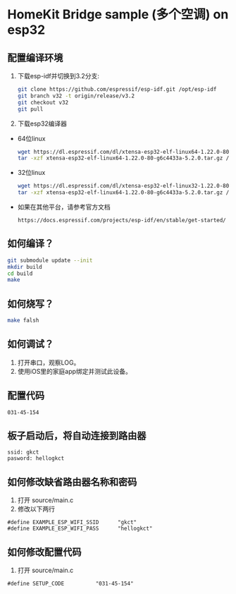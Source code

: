 # HomeKit Bridge sample (多个空调) on esp32

## 配置编译环境
1. 下载esp-idf并切换到3.2分支:

   ```bash
   git clone https://github.com/espressif/esp-idf.git /opt/esp-idf
   git branch v32 -t origin/release/v3.2
   git checkout v32
   git pull
   ```
2. 下载esp32编译器

* 64位linux

  ```bash
  wget https://dl.espressif.com/dl/xtensa-esp32-elf-linux64-1.22.0-80-g6c4433a-5.2.0.tar.gz
  tar -xzf xtensa-esp32-elf-linux64-1.22.0-80-g6c4433a-5.2.0.tar.gz /opt/
  ```

* 32位linux

  ```bash
  wget https://dl.espressif.com/dl/xtensa-esp32-elf-linux32-1.22.0-80-g6c4433a-5.2.0.tar.gz
  tar -xzf xtensa-esp32-elf-linux64-1.22.0-80-g6c4433a-5.2.0.tar.gz /opt/
  ```

* 如果在其他平台，请参考官方文档

  ```
  https://docs.espressif.com/projects/esp-idf/en/stable/get-started/
  ```

  

## 如何编译？
```bash
git submodule update --init
mkdir build
cd build
make
```

## 如何烧写？ 
```bash
make falsh
```

## 如何调试？
1. 打开串口，观察LOG。
2. 使用iOS里的家庭app绑定并测试此设备。

## 配置代码
```
031-45-154
```

## 板子启动后，将自动连接到路由器
```
ssid: gkct
pasword: hellogkct
```

## 如何修改缺省路由器名称和密码
1. 打开 source/main.c
2. 修改以下两行
```
#define EXAMPLE_ESP_WIFI_SSID      "gkct"
#define EXAMPLE_ESP_WIFI_PASS      "hellogkct"
```

## 如何修改配置代码
1. 打开 source/main.c
```
#define SETUP_CODE          "031-45-154"
```

